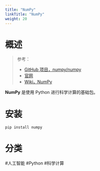 ```yaml
---
title: "NumPy"
linkTitle: "NumPy"
weight: 20
---
```


# 概述

> 参考：
> 
> - [GitHub 项目，numpy/numpy](https://github.com/numpy/numpy)
> - [官网](https://numpy.org/)
> - [Wiki，NumPy](https://en.wikipedia.org/wiki/NumPy)

**NumPy** 是使用 Python 进行科学计算的基础包。

# 安装

```bash
pip install numpy
```

# 分类

#人工智能 #Python #科学计算